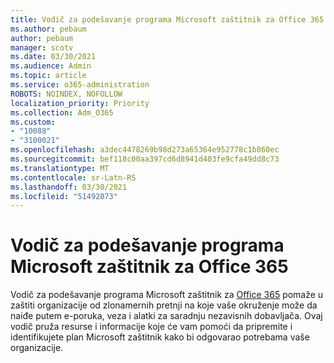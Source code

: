```yaml
---
title: Vodič za podešavanje programa Microsoft zaštitnik za Office 365
ms.author: pebaum
author: pebaum
manager: scotv
ms.date: 03/30/2021
ms.audience: Admin
ms.topic: article
ms.service: o365-administration
ROBOTS: NOINDEX, NOFOLLOW
localization_priority: Priority
ms.collection: Adm_O365
ms.custom:
- "10088"
- "3100021"
ms.openlocfilehash: a3dec4478269b98d273a65364e952778c1b860ec
ms.sourcegitcommit: bef118c00aa397cd6d8941d403fe9cfa49dd8c73
ms.translationtype: MT
ms.contentlocale: sr-Latn-RS
ms.lasthandoff: 03/30/2021
ms.locfileid: "51492073"
---
```

# <a name="microsoft-defender-for-office-365-setup-guide"></a>Vodič za podešavanje programa Microsoft zaštitnik za Office 365

Vodič za podešavanje programa Microsoft zaštitnik za [Office 365](https://go.microsoft.com/fwlink/?linkid=2146614) pomaže u zaštiti organizacije od zlonamernih pretnji na koje vaše okruženje može da naiđe putem e-poruka, veza i alatki za saradnju nezavisnih dobavljača. Ovaj vodič pruža resurse i informacije koje će vam pomoći da pripremite i identifikujete plan Microsoft zaštitnik kako bi odgovarao potrebama vaše organizacije.